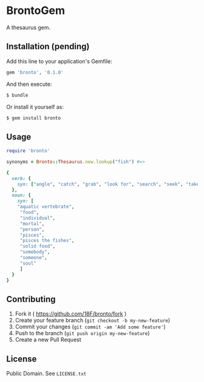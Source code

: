 # BrontoGem

A thesaurus gem.

## Installation (pending)

Add this line to your application's Gemfile:

```ruby
gem 'bronto', '0.1.0'
````

And then execute:

```sh
$ bundle
```


Or install it yourself as:

```sh
$ gem install bronto
```

## Usage

```ruby
require 'bronto'

synonyms = Bronto::Thesaurus.new.lookup("fish") #=> 

{
  verb: {
    syn: ["angle", "catch", "grab", "look for", "search", "seek", "take hold of"]
  },
  noun: {
    syn: [
    "aquatic vertebrate",
     "food",
     "individual",
     "mortal",
     "person",
     "pisces",
     "pisces the fishes",
     "solid food",
     "somebody",
     "someone",
     "soul"
     ]
  }
}
```

## Contributing

1. Fork it ( https://github.com/18F/bronto/fork )
2. Create your feature branch (`git checkout -b my-new-feature`)
3. Commit your changes (`git commit -am 'Add some feature'`)
4. Push to the branch (`git push origin my-new-feature`)
5. Create a new Pull Request

## License

Public Domain. See `LICENSE.txt`
